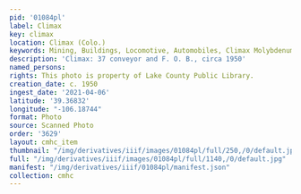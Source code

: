 ```yaml
---
pid: '01084pl'
label: Climax
key: climax
location: Climax (Colo.)
keywords: Mining, Buildings, Locomotive, Automobiles, Climax Molybdenum Company
description: 'Climax: 37 conveyor and F. O. B., circa 1950'
named_persons: 
rights: This photo is property of Lake County Public Library.
creation_date: c. 1950
ingest_date: '2021-04-06'
latitude: '39.36832'
longitude: "-106.18744"
format: Photo
source: Scanned Photo
order: '3629'
layout: cmhc_item
thumbnail: "/img/derivatives/iiif/images/01084pl/full/250,/0/default.jpg"
full: "/img/derivatives/iiif/images/01084pl/full/1140,/0/default.jpg"
manifest: "/img/derivatives/iiif/01084pl/manifest.json"
collection: cmhc
---
```

